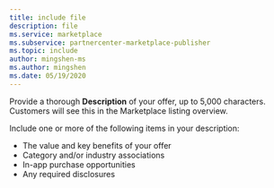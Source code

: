 ```yaml
---
title: include file
description: file
ms.service: marketplace 
ms.subservice: partnercenter-marketplace-publisher
ms.topic: include
author: mingshen-ms
ms.author: mingshen
ms.date: 05/19/2020
---
```


Provide a thorough **Description** of your offer, up to 5,000 characters. Customers will see this in the Marketplace listing overview.

Include one or more of the following items in your description:

- The value and key benefits of your offer
- Category and/or industry associations
- In-app purchase opportunities
- Any required disclosures

